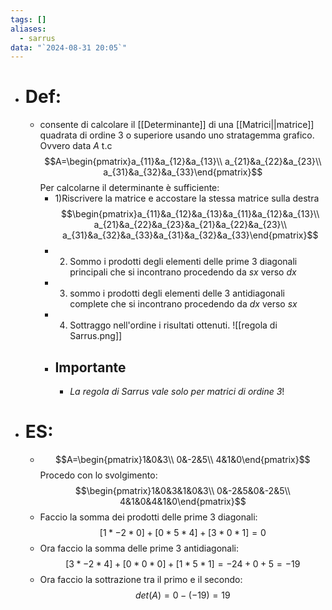 ```yaml
---
tags: []
aliases:
  - sarrus
data: "`2024-08-31 20:05`"
---
```

- # Def:
	- consente di calcolare il [[Determinante]] di una [[Matrici||matrice]] quadrata di ordine 3 o superiore usando uno stratagemma grafico. Ovvero data $A$ t.c $$A=\begin{pmatrix}a_{11}&a_{12}&a_{13}\\ a_{21}&a_{22}&a_{23}\\ a_{31}&a_{32}&a_{33}\end{pmatrix}$$Per calcolarne il determinante è sufficiente:
		- 1)Riscrivere la matrice e accostare la stessa matrice sulla destra$$\begin{pmatrix}a_{11}&a_{12}&a_{13}&a_{11}&a_{12}&a_{13}\\ a_{21}&a_{22}&a_{23}&a_{21}&a_{22}&a_{23}\\ a_{31}&a_{32}&a_{33}&a_{31}&a_{32}&a_{33}\end{pmatrix}$$
		- 2) Sommo i prodotti degli elementi delle prime 3 diagonali principali che si incontrano procedendo da $sx$ verso $dx$ 
		- 3) sommo i prodotti degli elementi delle 3 antidiagonali complete che si incontrano procedendo da $dx$ verso $sx$
		- 4) Sottraggo nell'ordine i risultati ottenuti.
		  ![[regola di Sarrus.png]]
		- ## Importante 
			- _La regola di Sarrus vale solo per matrici di ordine 3_!
- # ES:
	- $$A=\begin{pmatrix}1&0&3\\ 0&-2&5\\ 4&1&0\end{pmatrix}$$
	  Procedo con lo svolgimento:$$\begin{pmatrix}1&0&3&1&0&3\\ 0&-2&5&0&-2&5\\ 4&1&0&4&1&0\end{pmatrix}$$
	- Faccio la somma dei prodotti delle prime 3 diagonali:$$[1*-2*0]+[0*5*4]+[3*0*1]=0$$
	- Ora faccio la somma delle prime 3 antidiagonali:$$[3*-2*4]+[0*0*0]+[1*5*1]=-24+0+5=-19$$
	- Ora faccio la sottrazione tra il primo e il secondo:$$det(A)=0-(-19)=19$$